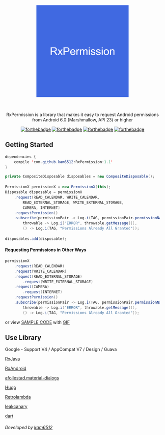 <div align="center">

<img align="center" width="300" src="/art/title.png" alt="RxAndroid">

<br>
<br>
</div>

<p align="center" color="#4169e1">

<br>
RxPermission is a library that makes it easy to request Android permissions
<br>
from Android 6.0 (Marshmallow, API 23) or higher

</p>

<div align="center">

[![forthebadge](http://forthebadge.com/images/badges/built-for-android.svg)](http://forthebadge.com)
[![forthebadge](http://forthebadge.com/images/badges/built-with-love.svg)](http://forthebadge.com)
[![forthebadge](http://forthebadge.com/images/badges/built-by-developers.svg)](http://forthebadge.com)
[![forthebadge](http://forthebadge.com/images/badges/makes-people-smile.svg)](http://forthebadge.com)

</div>

## Getting Started

```java
dependencies {
    compile 'com.github.kam6512:RxPermission:1.1'
}
```

```java
private CompositeDisposable disposables = new CompositeDisposable();

PermissionX permissionX = new PermissionX(this);
Disposable disposable = permissionX
	.request(READ_CALENDAR, WRITE_CALENDAR,
		READ_EXTERNAL_STORAGE, WRITE_EXTERNAL_STORAGE,
		CAMERA, INTERNET)
	.requestPermission()
	.subscribe(permissionPair -> Log.i(TAG, permissionPair.permissionName + " is " + permissionPair.isGranted),
		throwable -> Log.i("ERROR", throwable.getMessage()),
		() -> Log.i(TAG, "Permissions Already All Granted"));

disposables.add(disposable);
```


#### Requesting Permissions in Other Ways
```java
permissionX
	.request(READ_CALENDAR)
   	.request(WRITE_CALENDAR)
	.request(READ_EXTERNAL_STORAGE)
    	.request(WRITE_EXTERNAL_STORAGE)
	.request(CAMERA)
    	.request(INTERNET)
	.requestPermission()
	.subscribe(permissionPair -> Log.i(TAG, permissionPair.permissionName + " is " + permissionPair.isGranted),
		throwable -> Log.i("ERROR", throwable.getMessage()),
		() -> Log.i(TAG, "Permissions Already All Granted"));

```
or view [SAMPLE CODE](https://github.com/kam6512/RxPermission/tree/master/sample/src/main/java/com/orca/kam/sample) with [GIF](https://github.com/kam6512/RxPermission/tree/master/art)

## Use Library
Google - Support V4 / AppCompat V7 / Design / Guava

[RxJava](https://github.com/ReactiveX/RxJava) 

[RxAndroid](https://github.com/ReactiveX/RxAndroid)

[afollestad.material-dialogs](https://github.com/afollestad/material-dialogs)

[Hugo](https://github.com/JakeWharton/hugo)

[Retrolambda](https://github.com/evant/gradle-retrolambda)

[leakcanary](https://github.com/square/leakcanary)

[dart](https://github.com/f2prateek/dart)


###### Developed by [kam6512](https://kam6512.github.io/)

